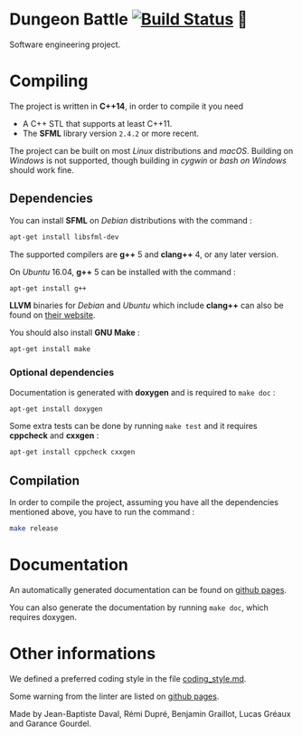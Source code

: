 Dungeon Battle
[![Build Status](https://travis-ci.org/remi-dupre/dungeon-battle.svg?branch=master)](https://travis-ci.org/remi-dupre/dungeon-battle) 🦄
==============

Software engineering project.

# Compiling

The project is written in **C++14**, in order to compile it you need

- A C++ STL that supports at least C++11.
- The **SFML** library version `2.4.2` or more recent.

The project can be built on most *Linux* distributions and *macOS*. Building on *Windows* is not supported, though building in *cygwin* or *bash on Windows* should work fine.

## Dependencies

You can install **SFML** on *Debian* distributions with the command :

```bash
apt-get install libsfml-dev
```

The supported compilers are **g++** 5 and **clang++** 4, or any later version.

On *Ubuntu* 16.04, **g++** 5 can be installed with the command :

```bash
apt-get install g++
```

**LLVM** binaries for *Debian* and *Ubuntu* which include **clang++** can also be found on [their website](http://releases.llvm.org/download.html).

You should also install **GNU Make** :

```bash
apt-get install make
```

### Optional dependencies
Documentation is generated with **doxygen** and is required to `make doc` :
```bash
apt-get install doxygen
```

Some extra tests can be done by running `make test` and it requires **cppcheck** and **cxxgen** :
```bash
apt-get install cppcheck cxxgen
```


## Compilation

In order to compile the project, assuming you have all the dependencies mentioned above, you have to run the command :

```bash
make release
```

# Documentation

An automatically generated documentation can be found on [github pages](https://remi-dupre.github.io/dungeon-battle/index.html).

You can also generate the documentation by running `make doc`, which requires doxygen.

# Other informations

We defined a preferred coding style in the file [coding_style.md](https://github.com/remi-dupre/dungeon-battle/blob/master/coding_style.md).

Some warning from the linter are listed on [github pages](https://remi-dupre.github.io/dungeon-battle/check/index.html).


Made by Jean-Baptiste Daval, Rémi Dupré, Benjamin Graillot, Lucas Gréaux and Garance Gourdel.
